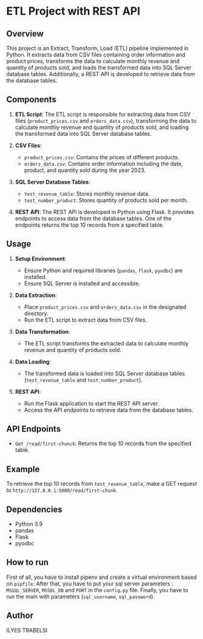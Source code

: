 
# ETL Project with REST API

## Overview

This project is an Extract, Transform, Load (ETL) pipeline implemented in Python. It extracts data from CSV files containing order information and product prices, transforms the data to calculate monthly revenue and quantity of products sold, and loads the transformed data into SQL Server database tables. Additionally, a REST API is developed to retrieve data from the database tables.

## Components

1. **ETL Script**: The ETL script is responsible for extracting data from CSV files (`product_prices.csv` and `orders_data.csv`), transforming the data to calculate monthly revenue and quantity of products sold, and loading the transformed data into SQL Server database tables.

2. **CSV Files**:
   - `product_prices.csv`: Contains the prices of different products.
   - `orders_data.csv`: Contains order information including the date, product, and quantity sold during the year 2023.

3. **SQL Server Database Tables**:
   - `test_revenue_table`: Stores monthly revenue data.
   - `test_number_product`: Stores quantity of products sold per month.

4. **REST API**: The REST API is developed in Python using Flask. It provides endpoints to access data from the database tables. One of the endpoints returns the top 10 records from a specified table.

## Usage

1. **Setup Environment**:
   - Ensure Python and required libraries (`pandas`, `flask`, `pyodbc`) are installed.
   - Ensure SQL Server is installed and accessible.

2. **Data Extraction**:
   - Place `product_prices.csv` and `orders_data.csv` in the designated directory.
   - Run the ETL script to extract data from CSV files.

3. **Data Transformation**:
   - The ETL script transforms the extracted data to calculate monthly revenue and quantity of products sold.

4. **Data Loading**:
   - The transformed data is loaded into SQL Server database tables (`test_revenue_table` and `test_number_product`).

5. **REST API**:
   - Run the Flask application to start the REST API server.
   - Access the API endpoints to retrieve data from the database tables.

## API Endpoints

- `Get /read/first-chunck`: Returns the top 10 records from the specified table.

## Example

To retrieve the top 10 records from `test_revenue_table`, make a GET request to `http://127.0.0.1:5000/read/first-chunk`.

## Dependencies

- Python 3.9
- pandas
- Flask
- pyodbc


## How to run 
First of all, you have to install pipenv and create a virtual environment based on `pipfile`.
After that, you have to put your sql server parameters : `MSSQL_SERVER`, `MSSQL_DB` and `PORT` in the `config.py` file.
Finally, you have to run the main with parameters (`sql_username`, `sql_password`).

## Author
ILYES TRABELSI
